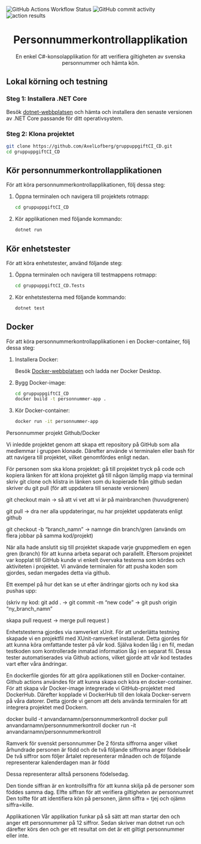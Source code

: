 ![GitHub Actions Workflow Status](https://img.shields.io/github/actions/workflow/status/AxelLofberg/gruppuppgiftCI_CD/grupp7.yml) ![GitHub commit activity](https://img.shields.io/github/commit-activity/t/AxelLofberg/gruppuppgiftCI_CD) ![action results](https://github.com/AxelLofberg/gruppuppgiftCI_CD/actions/workflows/grupp7.yml/badge.svg) 

<h1 align="center">Personnummerkontrollapplikation</h1>

<p align="center">
  En enkel C#-konsolapplikation för att verifiera giltigheten av svenska personnummer och hämta kön.
</p>

## Lokal körning och testning

### Steg 1: Installera .NET Core

Besök [dotnet-webbplatsen](https://dotnet.microsoft.com/download) och hämta och installera den senaste versionen av .NET Core passande för ditt operativsystem.

### Steg 2: Klona projektet

```bash
git clone https://github.com/AxelLofberg/gruppuppgiftCI_CD.git
cd gruppuppgiftCI_CD
```
## Kör personnummerkontrollapplikationen

För att köra personnummerkontrollapplikationen, följ dessa steg:

1. Öppna terminalen och navigera till projektets rotmapp:

    ```bash
    cd gruppuppgiftCI_CD
    ```

2. Kör applikationen med följande kommando:

    ```bash
    dotnet run
    ```
## Kör enhetstester

För att köra enhetstester, använd följande steg:

1. Öppna terminalen och navigera till testmappens rotmapp:

    ```bash
    cd gruppuppgiftCI_CD.Tests
    ```

2. Kör enhetstesterna med följande kommando:

    ```bash
    dotnet test
    ```

## Docker

För att köra personnummerkontrollapplikationen i en Docker-container, följ dessa steg:

1. Installera Docker:

   Besök [Docker-webbplatsen](https://www.docker.com/get-started) och ladda ner Docker Desktop.

2. Bygg Docker-image:

    ```bash
    cd gruppuppgiftCI_CD
    docker build -t personnummer-app .
    ```

3. Kör Docker-container:

    ```bash
    docker run -it personnummer-app
    ```






















Personnummer projekt Github/Docker

Vi inledde projektet genom att skapa ett repository på GitHub som alla medlemmar i gruppen klonade. Därefter använde vi terminalen eller bash för att navigera till projektet, vilket genomfördes enligt nedan. 

För personen som ska klona projektet:
gå till projektet
tryck på code och kopiera länken för att klona projektet
gå till någon lämplig mapp via terminal 
skriv git clone och klistra in länken som du kopierade från github
sedan skriver du git pull (för att uppdatera till senaste versionen)

git checkout main → så att vi vet att vi är på mainbranchen (huvudgrenen)

git pull → dra ner alla uppdateringar, nu har projektet uppdaterats enligt github

git checkout -b “branch_namn” → namnge din branch/gren (används om flera jobbar på samma kod/projekt)

När alla hade anslutit sig till projektet skapade varje gruppmedlem en egen gren (branch) för att kunna arbeta separat och parallellt. Eftersom projektet var kopplat till GitHub kunde vi enkelt övervaka testerna som kördes och aktiviteten i projektet.
Vi använde terminalen för att pusha koden som gjordes, sedan mergades detta via github. 


Ett exempel på hur det kan se ut efter ändringar gjorts och ny kod ska pushas upp:

(skriv ny kod:
git add . → git commit -m “new code” → git push origin “ny_branch_namn”

skapa pull request → merge pull request )

Enhetstesterna gjordes via ramverket xUnit. För att underlätta testning skapade vi en projektfil med XUnit-ramverket installerat. Detta gjordes för att kunna köra omfattande tester på vår kod. Själva koden låg i en fil, medan testkoden som kontrollerade inmatad information låg i en separat fil. Dessa tester automatiserades via Github actions, vilket gjorde att vår kod testades vart efter våra ändringar.

En dockerfile gjordes för att göra applikationen still en Docker-container.
Github actions användes för att kunna skapa och köra en docker-container. 
För att skapa vår Docker-image integrerade vi GitHub-projektet med DockerHub. Därefter kopplade vi DockerHub till den lokala Docker-servern på våra datorer.
Detta gjorde vi genom att dels använda terminalen för att integrera projektet med Dockern. 

docker build -t anvandarnamn/personnummerkontroll
docker pull anvandarnamn/personnummerkontroll
docker run -it anvandarnamn/personnummerkontroll



Ramverk för svenskt personnummer
De 2 första siffrorna anger vilket århundrade personen är född och de två följande siffrorna anger födelseår
De två siffror som följer årtalet representerar månaden och de följande representerar kalenderdagen man är född

Dessa representerar alltså personens födelsedag. 

Den tionde siffran är en kontrollsiffra för att kunna skilja på de personer som föddes samma dag. 
Elfte siffran för att verifiera giltigheten av personnumret 
Den tolfte för att identifiera kön på personen, jämn siffra = tjej och ojämn siffra=kille. 


Applikationen
Vår applikation funkar på så sätt att man startar den och anger ett personnummer på 12 siffror. Sedan skriver man dotnet run och därefter körs den och ger ett resultat om det är ett giltigt personnummer eller inte.
